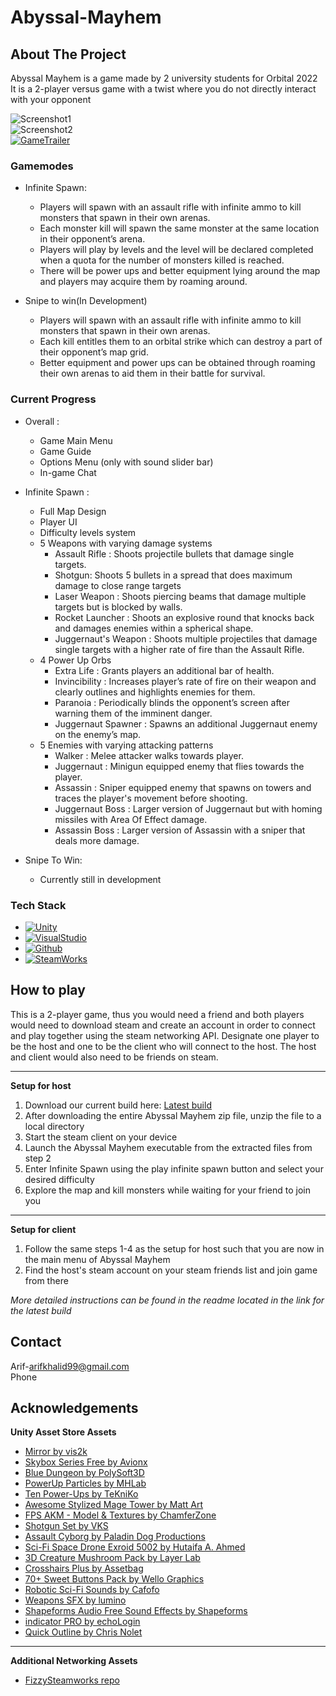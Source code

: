 # Abyssal-Mayhem
## About The Project
Abyssal Mayhem is a game made by 2 university students for Orbital 2022\
It is a 2-player versus game with a twist where you do not directly interact with your opponent

![Screenshot1](https://user-images.githubusercontent.com/88131400/185785627-ed2024eb-05cd-487b-b000-4c099b24def3.png)\
![Screenshot2](https://user-images.githubusercontent.com/88131400/185785631-17a43b5f-55fc-4425-8d5e-c25eb648af37.png)\
[![GameTrailer](https://user-images.githubusercontent.com/88131400/185792714-86bf5e59-5906-4993-b134-65d51c5b4cd5.png)](https://www.youtube.com/watch?v=ZRZHy9NiR8s)

### Gamemodes
* Infinite Spawn:
  * Players will spawn with an assault rifle with infinite ammo to kill monsters that spawn in their own arenas. 
  * Each monster kill will spawn the same monster at the same location in their opponent’s arena.
  * Players will play by levels and the level will be declared completed when a quota for the number of monsters killed is reached.
  * There will be power ups and better equipment lying around the map and players may acquire them by roaming around.

* Snipe to win(In Development)
  * Players will spawn with an assault rifle with infinite ammo to kill monsters that spawn in their own arenas. 
  * Each kill entitles them to an orbital strike which can destroy a part of their opponent’s map grid. 
  * Better equipment and power ups can be obtained through roaming their own arenas to aid them in their battle for survival. 

### Current Progress 
* Overall :
  * Game Main Menu 
  * Game Guide 
  * Options Menu (only with sound slider bar)
  * In-game Chat
 
* Infinite Spawn : 
  * Full Map Design
  * Player UI 
  * Difficulty levels system
  * 5 Weapons with varying damage systems 
    * Assault Rifle : Shoots projectile bullets that damage single targets.
    * Shotgun: Shoots 5 bullets in a spread that does maximum damage to close range targets
    * Laser Weapon : Shoots piercing beams that damage multiple targets but is blocked by walls.
    * Rocket Launcher : Shoots an explosive round that knocks back and damages enemies within a spherical shape.
    * Juggernaut's Weapon : Shoots multiple projectiles that damage single targets with a higher rate of fire than the Assault Rifle. 
  * 4 Power Up Orbs
    * Extra Life : Grants players an additional bar of health.
    * Invincibility : Increases player’s rate of fire on their weapon and clearly outlines and highlights enemies for them.
    * Paranoia : Periodically blinds the opponent’s screen after warning them of the imminent danger.
    * Juggernaut Spawner : Spawns an additional Juggernaut enemy on the enemy’s map.
  * 5 Enemies with varying attacking patterns 
    * Walker : Melee attacker walks towards player.
    * Juggernaut : Minigun equipped enemy that flies towards the player.
    * Assassin : Sniper equipped enemy that spawns on towers and traces the player's movement before shooting.
    * Juggernaut Boss : Larger version of Juggernaut but with homing missiles with Area Of Effect damage.
    * Assassin Boss : Larger version of Assassin with a sniper that deals more damage.
* Snipe To Win:
  * Currently still in development 

### Tech Stack
* [![Unity][Unity.js]](https://unity.com/)
* [![VisualStudio][VisualStudio.js]](https://visualstudio.microsoft.com/)
* [![Github][Github.js]](https://github.com/)
* [![SteamWorks][Steamworks.js]](https://partner.steamgames.com/)

## How to play
This is a 2-player game, thus you would need a friend and both players would need to download steam and create an account in order to connect and play together using the steam networking API. Designate one player to be the host and one to be the client who will connect to the host. The host and client would also need to be friends on steam.
***
**Setup for host**
1. Download our current build here: [Latest build](https://drive.google.com/drive/folders/18KoYgdG_3FJLKV1s0028FOlBEPWYtt_j?usp=sharing)
2. After downloading the entire Abyssal Mayhem zip file, unzip the file to a local directory
3. Start the steam client on your device
4. Launch the Abyssal Mayhem executable from the extracted files from step 2
5. Enter Infinite Spawn using the play infinite spawn button and select your desired difficulty
6. Explore the map and kill monsters while waiting for your friend to join you
***
**Setup for client**
1. Follow the same steps 1-4 as the setup for host such that you are now in the main menu of Abyssal Mayhem
2. Find the host's steam account on your steam friends list and join game from there

*More detailed instructions can be found in the readme located in the link for the latest build*

## Contact
Arif-[arifkhalid99@gmail.com](arifkhalid99@gmail.com)\
Phone

## Acknowledgements
**Unity Asset Store Assets**
* [Mirror by vis2k](https://assetstore.unity.com/packages/tools/network/mirror-129321)
* [Skybox Series Free by Avionx](https://assetstore.unity.com/packages/2d/textures-materials/sky/skybox-series-free-103633)
* [Blue Dungeon by PolySoft3D](https://assetstore.unity.com/packages/3d/environments/dungeons/blue-dungeon-106912)
* [PowerUp Particles by MHLab](https://assetstore.unity.com/packages/vfx/particles/powerup-particles-16458)
* [Ten Power-Ups by TeKniKo](https://assetstore.unity.com/packages/3d/props/ten-power-ups-217666)
* [Awesome Stylized Mage Tower by Matt Art](https://assetstore.unity.com/packages/3d/environments/fantasy/awesome-stylized-mage-tower-53793)
* [FPS AKM - Model & Textures by ChamferZone](https://assetstore.unity.com/packages/3d/fps-akm-model-textures-63654)
* [Shotgun Set by VKS](https://assetstore.unity.com/packages/3d/props/weapons/shotgun-set-196408)
* [Assault Cyborg by Paladin Dog Productions](https://assetstore.unity.com/packages/3d/characters/humanoids/sci-fi/assault-cyborg-64224)
* [Sci-Fi Space Drone Exroid 5002 by Hutaifa A. Ahmed](https://assetstore.unity.com/packages/3d/vehicles/space/sci-fi-space-drone-exroid-5002-71731)
* [3D Creature Mushroom Pack by Layer Lab](https://assetstore.unity.com/packages/3d/characters/creatures/3d-creature-mushroom-pack-55398)
* [Crosshairs Plus by Assetbag](https://assetstore.unity.com/packages/2d/gui/icons/crosshairs-plus-139902)
* [70+ Sweet Buttons Pack by Wello Graphics](https://assetstore.unity.com/packages/2d/gui/icons/70-sweet-buttons-pack-7-extremal-rpg-buttons-87422)
* [Robotic Sci-Fi Sounds by Cafofo](https://assetstore.unity.com/packages/audio/sound-fx/robotic-sci-fi-sounds-104617)
* [Weapons SFX by lumino](https://assetstore.unity.com/packages/audio/sound-fx/weapons/weapons-sfx-183305)
* [Shapeforms Audio Free Sound Effects by Shapeforms](https://assetstore.unity.com/packages/audio/sound-fx/shapeforms-audio-free-sound-effects-183649)
* [indicator PRO by echoLogin](https://assetstore.unity.com/packages/tools/gui/indicator-pro-141266)
* [Quick Outline by Chris Nolet](https://assetstore.unity.com/packages/tools/particles-effects/quick-outline-115488)
***
**Additional Networking Assets**
* [FizzySteamworks repo](https://github.com/Chykary/FizzySteamworks)

[Github.js]: https://img.shields.io/badge/github-000000?style=for-the-badge&logo=github&logoColor=white
[VisualStudio.js]: https://img.shields.io/badge/Visual_Studio-9045D7?style=for-the-badge&logo=visualstudio&logoColor=white
[Unity.js]: https://img.shields.io/badge/Unity-9C9C9C?style=for-the-badge&logo=unity&logoColor=white
[Steamworks.js]: https://img.shields.io/badge/Steamworks-E5E5E5?style=for-the-badge&logo=steam&logoColor=black
